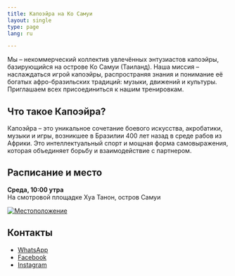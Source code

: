 ```yaml
---
title: Капоэйра на Ко Самуи
layout: single
type: page
lang: ru

---
```


Мы – некоммерческий коллектив увлечённых энтузиастов капоэйры, базирующийся на острове Ко Самуи (Таиланд). Наша миссия – наслаждаться игрой капоэйры, распространяя знания и понимание её богатых афро-бразильских традиций: музыки, движений и культуры. Приглашаем всех присоединиться к нашим тренировкам.

## Что такое Капоэйра?
Капоэйра – это уникальное сочетание боевого искусства, акробатики, музыки и игры, возникшее в Бразилии 400 лет назад в среде рабов из Африки. Это интеллектуальный спорт и мощная форма самовыражения, которая объединяет борьбу и взаимодействие с партнером.

## Расписание и место
**Среда, 10:00 утра**  
На смотровой площадке Хуа Танон, остров Самуи

[![Местоположение](/images/map.png)](https://maps.app.goo.gl/cRNyjDFFbD591e5z8)

## Контакты
- [WhatsApp](https://wa.link/cmotjh)
- [Facebook](https://facebook.com/capoeirasamui)
- [Instagram](https://instagram.com/capoeirasamui)